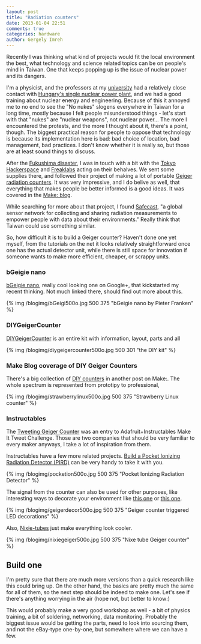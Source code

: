```yaml
---
layout: post
title: "Radiation counters"
date: 2013-01-04 22:51
comments: true
categories: hardware
author: Gergely Imreh
---
```

Recently I was thinking what kind of projects would fit the local environment the best, what technology and science related topics can be on people's mind in Taiwan. One that keeps popping up is the issue of nuclear power and its dangers.

I'm a physicist, and the professors at my [university][university] had a relatively close contact with [Hungary's single nuclear power plant][nuclear], and we had a good training about nuclear energy and engineering. Because of this it annoyed me to no end to see the "No nukes" slogens everywhere in Taiwan for a long time, mostly because I felt people misunderstood things - let's start with that "nukes" are "nuclear weapons", not nuclear power... The more I encountered the protests, and the more I thought about it, there's a point, though. The biggest practical reason for people to oppose that technology is because its implementation here is bad: bad choice of location, bad management, bad practices. I don't know whether it is really so, but those are at least sound things to discuss.

After the [Fukushima disaster][fukushima], I was in touch with a bit with the [Tokyo Hackerspace][thacker] and [Freaklabs][freaklabs] acting on their behalves. We sent some supplies there, and followed their project of making a lot of portable [Geiger radiation counters][geiger]. It was very impressive, and I do belive as well, that everything that makes people be better informed is a good ideas. It was covered in the [Make: blog][thgeiger].

While searching for more about that project, I found [Safecast][safecast], "a global sensor network for collecting and sharing radiation measurements to empower people with data about their environments." Really think that Taiwan could use something similar.

So, how difficult it is to build a Geiger counter? Haven't done one yet myself, from the tutorials on the net it looks relatively straightforward once one has the actual detector unit, while there is still space for innovation if someone wants to make more efficient, cheaper, or scrappy units.

### bGeigie nano

[bGeigie nano][bgeigie], really cool looking one on Google+, that kickstarted my recent thinking. Not much linked there, should find out more about this.

{% img /blogimg/bGeigi500o.jpg 500 375 "bGeigie nano by Pieter Franken" %}

### DIYGeigerCounter

[DIYGeigerCounter][diy] is an entire kit with information, layout, parts and all

{% img /blogimg/diygeigercounter500o.jpg 500 301 "the DIY kit" %}

### Make Blog coverage of DIY Geiger Counters

There's a big collection of [DIY counters][makediy] in another post on Make:. The whole spectrum is represented from prototipy to professional, 

{% img /blogimg/strawberrylinux500o.jpg 500 375 "Strawberry Linux counter" %}

### Instructables

The [Tweeting Geiger Counter][tweeting] was an entry to Adafruit+Instructables Make It Tweet Challenge. Those are two companies that should be very familiar to every maker anyways, I take a lot of inspiration from them.

Instructables have a few more related projects. [Build a Pocket Ionizing Radiation Detector (PIRD)][pocketion] can be very handy to take it with you.

{% img /blogimg/pocketion500o.jpg 500 375 "Pocket Ionizing Radiation Detector" %}

The signal from the counter can also be used for other purposes, like interesting ways to decorate your environment like [this one][decoration1] or [this one][decoration2].

{% img /blogimg/geigerdecor500o.jpg 500 375 "Geiger counter triggered LED decorations" %}

Also, [Nixie-tubes][nixie] just make everything look cooler.

{% img /blogimg/nixiegeiger500o.jpg 500 375 "Nixe tube Geiger counter" %}

## Build one

I'm pretty sure that there are much more versions than a quick research like this could bring up. On the other hand, the basics are pretty much the same for all of them, so the next step should be indeed to make one. Let's see if there's anything worrying in the air (hope not, but better to know:)

This would probably make a very good workshop as well - a bit of physics training, a bit of soldering, networking, data monitoring. Probably the biggest issue would be getting the parts, need to look into sourcing them, and not the eBay-type one-by-one, but somewhere where we can have a few.

[university]: http://www.unideb.hu/ "University of Debrecen, Hungary"
[nuclear]: http://paksnuclearpowerplant.com/ "Paks Nuclear Power Plant"
[fukushima]: http://en.wikipedia.org/wiki/Fukushima_Daiichi_nuclear_disaster "Fukushima on Wikipedia"
[thacker]: http://tokyohackerspace.org/
[freaklabs]: http://freaklabs.org/
[geiger]: http://en.wikipedia.org/wiki/Geiger_counter "Geiger counter on Wikipedia"
[thgeiger]: http://blog.makezine.com/2011/08/09/tokyo-hackerspaces-geiger-counter-project-continues-to-evolve/
[safecast]: http://blog.safecast.org/
[bgeigie]: https://plus.google.com/107771797789108794103/posts/ZZaxz8exNQq
[diy]: https://sites.google.com/site/diygeigercounter/
[makediy]: http://blog.makezine.com/2011/04/14/diy-geiger-counters-take-center-stage/
[tweeting]: http://www.adafruit.com/blog/2011/05/19/netduino-tweeting-geiger-counter-adafruit-instructables-make-it-tweet-challenge/
[pocketion]: http://www.instructables.com/id/Build-a-Pocket-Ionizing-Radiation-Detector-PIRD/
[decoration1]: http://www.instructables.com/id/Geiger-counter-triggered-LED-decorations/
[decoration2]: http://www.instructables.com/id/Star-Jar-Geiger-counter-triggered-LED-decoration-/ "Star Jar Geiger counter triggered LED decoration (2012 remix)"
[nixie]: http://www.instructables.com/id/Nixie-Tube-Geiger-Counter/ "Nixie Tube Geiger Counter"